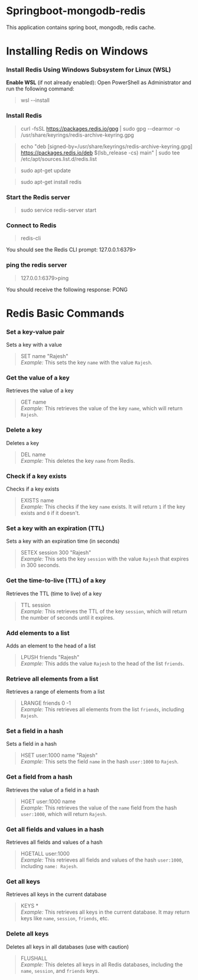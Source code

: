 # Springboot-mongodb-redis
This application contains spring boot, mongodb, redis cache.


# Installing Redis on Windows

### Install Redis Using Windows Subsystem for Linux (WSL)

**Enable WSL** (if not already enabled):
Open PowerShell as Administrator and run the following command:

> wsl --install

### Install Redis
> curl -fsSL https://packages.redis.io/gpg | sudo gpg --dearmor -o /usr/share/keyrings/redis-archive-keyring.gpg

> echo "deb [signed-by=/usr/share/keyrings/redis-archive-keyring.gpg] https://packages.redis.io/deb $(lsb_release -cs) main" | sudo tee /etc/apt/sources.list.d/redis.list

> sudo apt-get update

> sudo apt-get install redis

### Start the Redis server

> sudo service redis-server start

### Connect to Redis

> redis-cli

You should see the Redis CLI prompt:
127.0.0.1:6379>

### ping the redis server

> 127.0.0.1:6379>ping

You should receive the following response:
PONG


# Redis Basic Commands

### Set a key-value pair
Sets a key with a value
> SET name "Rajesh"  
*Example:* This sets the key `name` with the value `Rajesh`.

### Get the value of a key
Retrieves the value of a key
> GET name  
*Example:* This retrieves the value of the key `name`, which will return `Rajesh`.

### Delete a key
Deletes a key
> DEL name  
*Example:* This deletes the key `name` from Redis.

### Check if a key exists
Checks if a key exists
> EXISTS name  
*Example:* This checks if the key `name` exists. It will return `1` if the key exists and `0` if it doesn't.

### Set a key with an expiration (TTL)
Sets a key with an expiration time (in seconds)
> SETEX session 300 "Rajesh"  
*Example:* This sets the key `session` with the value `Rajesh` that expires in 300 seconds.

### Get the time-to-live (TTL) of a key
Retrieves the TTL (time to live) of a key
> TTL session  
*Example:* This retrieves the TTL of the key `session`, which will return the number of seconds until it expires.

### Add elements to a list
Adds an element to the head of a list
> LPUSH friends "Rajesh"  
*Example:* This adds the value `Rajesh` to the head of the list `friends`.

### Retrieve all elements from a list
Retrieves a range of elements from a list
> LRANGE friends 0 -1  
*Example:* This retrieves all elements from the list `friends`, including `Rajesh`.

### Set a field in a hash
Sets a field in a hash
> HSET user:1000 name "Rajesh"  
*Example:* This sets the field `name` in the hash `user:1000` to `Rajesh`.

### Get a field from a hash
Retrieves the value of a field in a hash
> HGET user:1000 name  
*Example:* This retrieves the value of the `name` field from the hash `user:1000`, which will return `Rajesh`.

### Get all fields and values in a hash
Retrieves all fields and values of a hash
> HGETALL user:1000  
*Example:* This retrieves all fields and values of the hash `user:1000`, including `name: Rajesh`.

### Get all keys
Retrieves all keys in the current database
> KEYS *  
*Example:* This retrieves all keys in the current database. It may return keys like `name`, `session`, `friends`, etc.

### Delete all keys
Deletes all keys in all databases (use with caution)
> FLUSHALL  
*Example:* This deletes all keys in all Redis databases, including the `name`, `session`, and `friends` keys. 